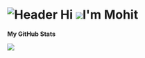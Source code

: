 ![Header](./your-header-image-name.png)
Hi ![](https://user-images.githubusercontent.com/18350557/176309783-0785949b-9127-417c-8b55-ab5a4333674e.gif)I'm Mohit
=============================================================================================================================

<b>My GitHub Stats</b>

<a href="http://www.github.com/mohit-githuber/"><img src="https://github-readme-streak-stats.herokuapp.com/?user=mohit-githuber/&stroke=14b8a6&background=1c1917&ring=ef4444&fire=ef4444&currStreakNum=14b8a6&currStreakLabel=ef4444&sideNums=14b8a6&sideLabels=14b8a6&dates=14b8a6&hide_border=true" /></a>

